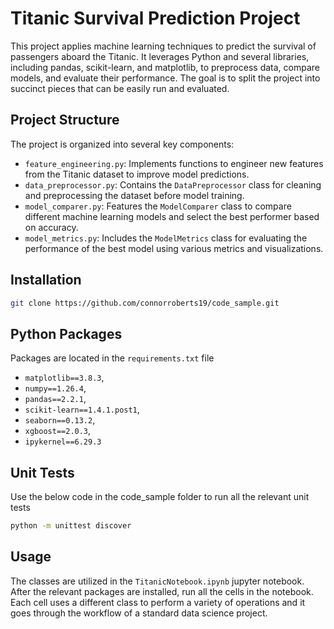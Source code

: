 # Titanic Survival Prediction Project

This project applies machine learning techniques to predict the survival of passengers aboard the Titanic. It leverages Python and several libraries, including pandas, scikit-learn, and matplotlib, to preprocess data, compare models, and evaluate their performance. The goal is to split the project into succinct pieces that can be easily run and evaluated.

## Project Structure

The project is organized into several key components:

- `feature_engineering.py`: Implements functions to engineer new features from the Titanic dataset to improve model predictions.
- `data_preprocessor.py`: Contains the `DataPreprocessor` class for cleaning and preprocessing the dataset before model training.
- `model_comparer.py`: Features the `ModelComparer` class to compare different machine learning models and select the best performer based on accuracy.
- `model_metrics.py`: Includes the `ModelMetrics` class for evaluating the performance of the best model using various metrics and visualizations.

## Installation

   ```bash
   git clone https://github.com/connorroberts19/code_sample.git
   ```

## Python Packages
Packages are located in the `requirements.txt` file

- `matplotlib==3.8.3`,
- `numpy==1.26.4`,
- `pandas==2.2.1`,
- `scikit-learn==1.4.1.post1`,
- `seaborn==0.13.2`,
- `xgboost==2.0.3`,
- `ipykernel==6.29.3`

## Unit Tests
Use the below code in the code_sample folder to run all the relevant unit tests
```bash 
python -m unittest discover
``` 

## Usage
The classes are utilized in the `TitanicNotebook.ipynb` jupyter notebook. After the relevant packages are installed, run all the cells in the notebook. Each cell uses a different class to perform a variety of operations and it goes through the workflow of a standard data science project.
